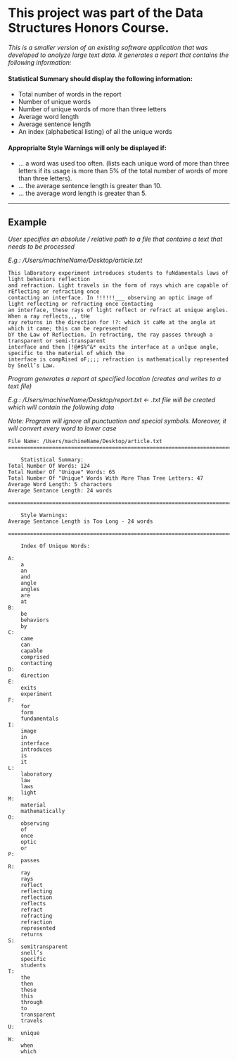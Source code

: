 # This project was part of the Data Structures Honors Course.

*This is a smaller version of an existing software application that was developed to analyze large text data. It generates a report that contains the following information:*

#### Statistical Summary should display the following information:
- Total  number  of  words  in  the  report 
- Number  of  unique  words 
- Number  of  unique  words  of  more  than  three  letters 
- Average  word  length    
- Average  sentence  length
- An index (alphabetical  listing) of all the unique words 

#### Approprialte Style Warnings will only be displayed if:

- ... a word was used too often. (lists each unique word of more than three letters if its usage is more than 5% of the total
number of words of more than three letters).
- ... the average sentence length is greater than 10.
- ... the average word length is greater than 5.

-------
## Example

*User specifies an absolute / relative path to a file that contains a text that needs to be processed*



*E.g.: /Users/machineName/Desktop/article.txt*
```
This laBoratory experiment introduces students to fuNdamentals laws of light behaviors reflection 
and refraction. Light travels in the form of rays which are capable of rEflecting or refracting once 
contacting an interface. In !!!!!!___ observing an optic image of light reflecting or refracting once contacting 
an interface, these rays of light reflect or refract at unique angles. When a ray reflects,,, tHe 
ray returns in the direction for !?: which it caMe at the angle at which it came; this can be represented 
bY the Law of Reflection. In refracting, the ray passes through a transparent or semi-transparent 
interface and then [!@#$%^&* exits the interface at a unIque angle, specific to the material of which the 
interface is compRised oF;;;; refraction is mathematically represented by Snell’s Law. 
```

*Program generates a report at specified location (creates and writes to a text file)*


*E.g.: /Users/machineName/Desktop/report.txt <- .txt file will be created which will contain the following data*


*Note: Program will ignore all punctuation and special symbols. Moreover, it will convert every word to lower case*
```
File Name: /Users/machineName/Desktop/article.txt
==============================================================================

	Statistical Summary:
Total Number Of Words: 124
Total Number Of "Unique" Words: 65
Total Number Of "Unique" Words With More Than Tree Letters: 47
Average Word Length: 5 characters
Average Sentance Length: 24 words

==============================================================================

	Style Warnings:
Average Sentance Length is Too Long - 24 words

==============================================================================

	Index Of Unique Words:

A:
	a
	an
	and
	angle
	angles
	are
	at
B:
	be
	behaviors
	by
C:
	came
	can
	capable
	comprised
	contacting
D:
	direction
E:
	exits
	experiment
F:
	for
	form
	fundamentals
I:
	image
	in
	interface
	introduces
	is
	it
L:
	laboratory
	law
	laws
	light
M:
	material
	mathematically
O:
	observing
	of
	once
	optic
	or
P:
	passes
R:
	ray
	rays
	reflect
	reflecting
	reflection
	reflects
	refract
	refracting
	refraction
	represented
	returns
S:
	semitransparent
	snell’s
	specific
	students
T:
	the
	then
	these
	this
	through
	to
	transparent
	travels
U:
	unique
W:
	when
	which
```
